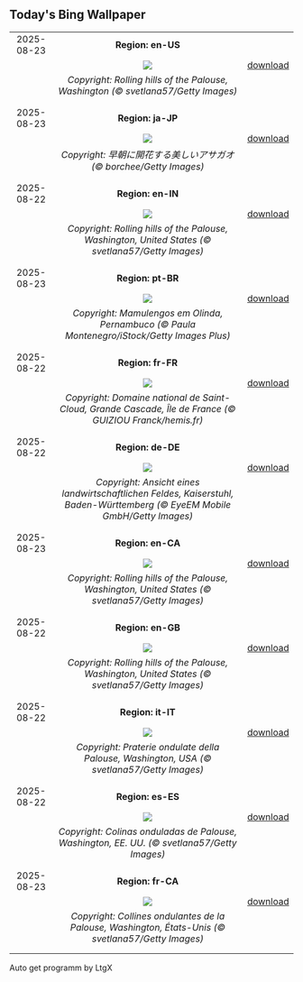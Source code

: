 ## Today's Bing Wallpaper
|      |      |      |
| :----: | :----: | :----: |
|2025-08-23|**Region: en-US**||
||![](https://www.bing.com/th?id=OHR.PalouseWA_EN-US2419102005_UHD.jpg&pid=hp&w=1152&h=648&rs=1&c=4)| [download](https://www.bing.com/th?id=OHR.PalouseWA_EN-US2419102005_UHD.jpg)|
||*Copyright: Rolling hills of the Palouse, Washington (© svetlana57/Getty Images)*
||
|||
|2025-08-23|**Region: ja-JP**||
||![](https://www.bing.com/th?id=OHR.Morningglory2025_JA-JP5429610056_UHD.jpg&pid=hp&w=1152&h=648&rs=1&c=4)| [download](https://www.bing.com/th?id=OHR.Morningglory2025_JA-JP5429610056_UHD.jpg)|
||*Copyright: 早朝に開花する美しいアサガオ (© borchee/Getty Images)*
||
|||
|2025-08-22|**Region: en-IN**||
||![](https://www.bing.com/th?id=OHR.PalouseWA_EN-IN0988598456_UHD.jpg&pid=hp&w=1152&h=648&rs=1&c=4)| [download](https://www.bing.com/th?id=OHR.PalouseWA_EN-IN0988598456_UHD.jpg)|
||*Copyright: Rolling hills of the Palouse, Washington, United States (© svetlana57/Getty Images)*
||
|||
|2025-08-23|**Region: pt-BR**||
||![](https://www.bing.com/th?id=OHR.DiaFolk_PT-BR5591184698_UHD.jpg&pid=hp&w=1152&h=648&rs=1&c=4)| [download](https://www.bing.com/th?id=OHR.DiaFolk_PT-BR5591184698_UHD.jpg)|
||*Copyright: Mamulengos em Olinda, Pernambuco (© Paula Montenegro/iStock/Getty Images Plus)*
||
|||
|2025-08-22|**Region: fr-FR**||
||![](https://www.bing.com/th?id=OHR.RockSeine_FR-FR5220728990_UHD.jpg&pid=hp&w=1152&h=648&rs=1&c=4)| [download](https://www.bing.com/th?id=OHR.RockSeine_FR-FR5220728990_UHD.jpg)|
||*Copyright: Domaine national de Saint-Cloud, Grande Cascade, Île de France (© GUIZIOU Franck/hemis.fr)*
||
|||
|2025-08-22|**Region: de-DE**||
||![](https://www.bing.com/th?id=OHR.FieldKaiserstuhl_DE-DE8624743800_UHD.jpg&pid=hp&w=1152&h=648&rs=1&c=4)| [download](https://www.bing.com/th?id=OHR.FieldKaiserstuhl_DE-DE8624743800_UHD.jpg)|
||*Copyright: Ansicht eines landwirtschaftlichen Feldes, Kaiserstuhl, Baden-Württemberg (© EyeEM Mobile GmbH/Getty Images)*
||
|||
|2025-08-23|**Region: en-CA**||
||![](https://www.bing.com/th?id=OHR.PalouseWA_EN-CA1378669276_UHD.jpg&pid=hp&w=1152&h=648&rs=1&c=4)| [download](https://www.bing.com/th?id=OHR.PalouseWA_EN-CA1378669276_UHD.jpg)|
||*Copyright: Rolling hills of the Palouse, Washington, United States (© svetlana57/Getty Images)*
||
|||
|2025-08-22|**Region: en-GB**||
||![](https://www.bing.com/th?id=OHR.PalouseWA_EN-GB8343692034_UHD.jpg&pid=hp&w=1152&h=648&rs=1&c=4)| [download](https://www.bing.com/th?id=OHR.PalouseWA_EN-GB8343692034_UHD.jpg)|
||*Copyright: Rolling hills of the Palouse, Washington, United States (© svetlana57/Getty Images)*
||
|||
|2025-08-22|**Region: it-IT**||
||![](https://www.bing.com/th?id=OHR.PalouseWA_IT-IT4357870693_UHD.jpg&pid=hp&w=1152&h=648&rs=1&c=4)| [download](https://www.bing.com/th?id=OHR.PalouseWA_IT-IT4357870693_UHD.jpg)|
||*Copyright: Praterie ondulate della Palouse, Washington, USA (© svetlana57/Getty Images)*
||
|||
|2025-08-22|**Region: es-ES**||
||![](https://www.bing.com/th?id=OHR.PalouseWA_ES-ES8103118141_UHD.jpg&pid=hp&w=1152&h=648&rs=1&c=4)| [download](https://www.bing.com/th?id=OHR.PalouseWA_ES-ES8103118141_UHD.jpg)|
||*Copyright: Colinas onduladas de Palouse, Washington, EE. UU. (© svetlana57/Getty Images)*
||
|||
|2025-08-23|**Region: fr-CA**||
||![](https://www.bing.com/th?id=OHR.PalouseWA_FR-CA7470157507_UHD.jpg&pid=hp&w=1152&h=648&rs=1&c=4)| [download](https://www.bing.com/th?id=OHR.PalouseWA_FR-CA7470157507_UHD.jpg)|
||*Copyright: Collines ondulantes de la Palouse, Washington, États-Unis (© svetlana57/Getty Images)*
||
|||

Auto get programm by LtgX
